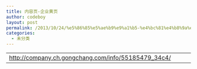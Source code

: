 ```yaml
---
title: 内容页-企业黄页
author: codeboy
layout: post
permalink: /2013/10/24/%e5%86%85%e5%ae%b9%e9%a1%b5-%e4%bc%81%e4%b8%9a%e9%bb%84%e9%a1%b5/
categories:
  - 未分类
---
```

<table width="549">
  <colgroup> <col width="549" /> </colgroup> <tr>
    <td width="549" height="19">
      <a href="http://company.ch.gongchang.com/info/55185479_34c4/" target="_blank">http://company.ch.gongchang.com/info/55185479_34c4/</a>
    </td>
  </tr>
</table>